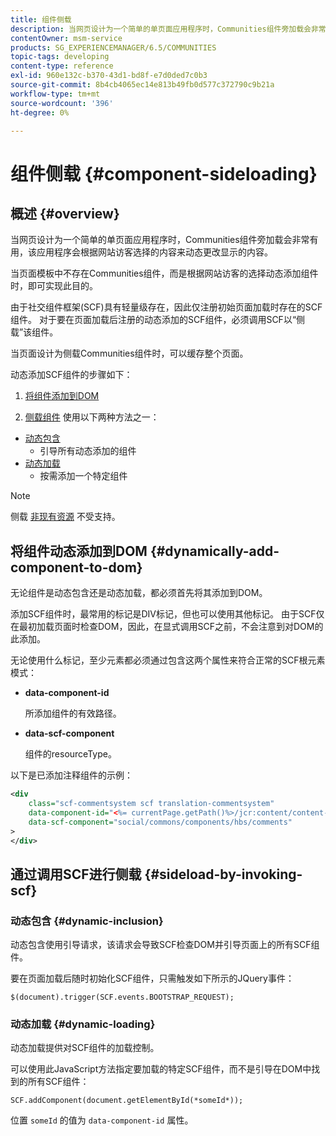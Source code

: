 ```yaml
---
title: 组件侧载
description: 当网页设计为一个简单的单页面应用程序时，Communities组件旁加载会非常有用，该应用程序会根据网站访客选择的内容动态更改显示的内容
contentOwner: msm-service
products: SG_EXPERIENCEMANAGER/6.5/COMMUNITIES
topic-tags: developing
content-type: reference
exl-id: 960e132c-b370-43d1-bd8f-e7d0ded7c0b3
source-git-commit: 8b4cb4065ec14e813b49fb0d577c372790c9b21a
workflow-type: tm+mt
source-wordcount: '396'
ht-degree: 0%

---
```


# 组件侧载 {#component-sideloading}

## 概述 {#overview}

当网页设计为一个简单的单页面应用程序时，Communities组件旁加载会非常有用，该应用程序会根据网站访客选择的内容来动态更改显示的内容。

当页面模板中不存在Communities组件，而是根据网站访客的选择动态添加组件时，即可实现此目的。

由于社交组件框架(SCF)具有轻量级存在，因此仅注册初始页面加载时存在的SCF组件。 对于要在页面加载后注册的动态添加的SCF组件，必须调用SCF以“侧载”该组件。

当页面设计为侧载Communities组件时，可以缓存整个页面。

动态添加SCF组件的步骤如下：

1. [将组件添加到DOM](#dynamically-add-component-to-dom)

1. [侧载组件](#sideload-by-invoking-scf) 使用以下两种方法之一：

* [动态包含](#dynamic-inclusion)
   * 引导所有动态添加的组件
* [动态加载](#dynamic-loading)
   * 按需添加一个特定组件

>[!NOTE]
>
>侧载 [非现有资源](scf.md#add-or-include-a-communities-component) 不受支持。

## 将组件动态添加到DOM {#dynamically-add-component-to-dom}

无论组件是动态包含还是动态加载，都必须首先将其添加到DOM。

添加SCF组件时，最常用的标记是DIV标记，但也可以使用其他标记。 由于SCF仅在最初加载页面时检查DOM，因此，在显式调用SCF之前，不会注意到对DOM的此添加。

无论使用什么标记，至少元素都必须通过包含这两个属性来符合正常的SCF根元素模式：

* **data-component-id**

  所添加组件的有效路径。

* **data-scf-component**

  组件的resourceType。

以下是已添加注释组件的示例：

```xml
<div
    class="scf-commentsystem scf translation-commentsystem"
    data-component-id="<%= currentPage.getPath()%>/jcr:content/content-left/comments"
    data-scf-component="social/commons/components/hbs/comments"
>
</div>
```

## 通过调用SCF进行侧载 {#sideload-by-invoking-scf}

### 动态包含 {#dynamic-inclusion}

动态包含使用引导请求，该请求会导致SCF检查DOM并引导页面上的所有SCF组件。

要在页面加载后随时初始化SCF组件，只需触发如下所示的JQuery事件：

`$(document).trigger(SCF.events.BOOTSTRAP_REQUEST);`

### 动态加载 {#dynamic-loading}

动态加载提供对SCF组件的加载控制。

可以使用此JavaScript方法指定要加载的特定SCF组件，而不是引导在DOM中找到的所有SCF组件：

`SCF.addComponent(document.getElementById(*someId*));`

位置 `someId` 的值为 `data-component-id` 属性。
